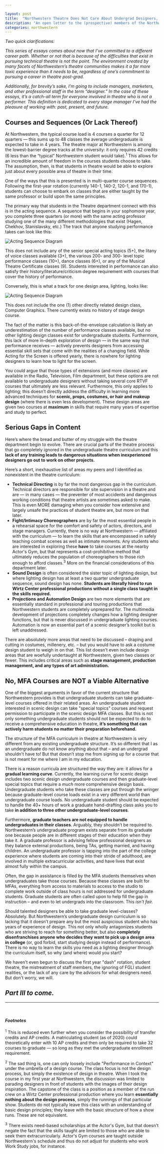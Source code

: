 ```yaml
---

layout: post
title:  "Northwestern Theatre Does Not Care About Undergrad Designers, Part II"
description: "An open letter to the (prospective) members of the Northwestern theatre community"
categories: northwestern
---
```

<meta property="og:image" content="https://carterliebman.com/images/part2.png">
<meta property="og:title" content="Northwestern Theatre Does Not Care About Undergrad Designers, Part II">
<meta property="og:description" content="An open letter to prospective students, current students, faculty, and staff at Northwestern Theatre.">
<meta property="og:url" content="https://blog.carterliebman.com/northwestern/2020/08/17/northwestern-theatre-part2.html">

<img src="https://carterliebman.com/images/part1.png" style="display:none;">



*Two quick clarifications:*

*This series of essays comes about now that I’ve committed to a different career path. Whether or not that is because of the difficulties that exist in pursuing technical theatre is not the point. The environment created by many facets of Northwestern’s theatre communities makes it a far more toxic experience than it needs to be, regardless of one’s commitment to pursuing a career in theatre post-grad.*

*Additionally, for brevity’s sake, I’m going to include managers, marketers, and other professional staff in the term “designer.” In the case of these essays, it’s a catch-all term for everyone involved in theatre who is not a performer. This definition is dedicated to every stage manager I’ve had the pleasure of working with: past, present, and future.*

## Courses and Sequences (Or Lack Thereof)

At Northwestern, the typical course load is 4 courses a quarter for 12 quarters — this sums up to 48 classes the average undergraduate is expected to take in 4 years. The theatre major at Northwestern is among the lowest-barrier degree tracks at the university: it only requires 42 credits (6 less than the “typical” Northwestern student would take).<sup>1</sup> This allows for an incredible amount of freedom in the courses students choose to take. The assumption, then, is that students in theatre would be able to explore just about every possible area of theatre in their time.

One of the ways that this is presented is in multi-quarter course sequences. Following the first-year rotation (currently 140-1, 140-2, 120-1, and 170-1), students can choose to embark on classes that are either taught by the same professor or build upon the same principles.

The primary way that students in the Theatre department connect with this is in the acting sequence. A sequence that begins in your sophomore year, you complete three quarters (or more) with the same acting professor studying one of the many different methodologies that exist (Hagen, Chekhov, Stanislavsky, etc.) The track that anyone studying performance takes can look like this:

<img src="https://carterliebman.com/images/1-acting-sequence.png" alt="Acting Sequence Diagram" />

This does not include any of the senior special acting topics (5+), the litany of voice classes available (3+), the various 200- and 300- level topic performance classes (10+), dance classes (6+), or any of the Musical Theatre Certificate classes (9). Students interested in performance can also satisfy their history/literature/criticism degree requirement with courses that cover the history of performance.

Conversely, this is what a track for one design area, lighting, looks like:

<img src="https://carterliebman.com/images/2-lighting-sequence.png" alt="Acting Sequence Diagram" />

This does not include the one (1) other directly related design class, Computer Graphics. There currently exists no history of stage design course.


The fact of the matter is this back-of-the-envelope calculation is likely an underestimation of the number of performance classes available, but no other lighting design classes exist for undergraduate students. Furthermore, this lack of more in-depth exploration of design — in the same way that performance receives — actively prevents designers from accessing essential skill sets that come with the realities of a changing field. While Acting for the Screen is offered yearly, there is nowhere for lighting designers to learn how to light for the screen. 

You could argue that those types of extensions (and more classes) are available in the Radio, Television, Film department, but these options are not available to undergraduate designers without taking several core RTVF courses that ultimately are less relevant. Furthermore, this only applies to lighting; this doesn’t directly address the difficulty in learning more advanced techniques for **scenic, props, costumes, or hair and makeup design** (where there is even less development). These design areas are given two courses at **maximum** in skills that require many years of expertise and study to perfect.

## **Serious Gaps in Content**

Here’s where the bread and butter of my struggle with the theatre department begin to evolve. There are crucial parts of the theatre process that go completely ignored in the undergraduate theatre curriculum and this **lack of any training leads to dangerous situations when inexperienced designers go out to work on other projects.**

Here’s a short, inexhaustive list of areas my peers and I identified as nonexistent in the theatre curriculum:

- **Technical Directing** is by far the most dangerous gap in the curriculum. Technical directors are responsible for site supervision in a theatre and are — in many cases — the preventer of most accidents and dangerous working conditions that theatre artists are sometimes asked to make. This is even MORE damaging when you consider how extensive and largely unsafe the practices of student theatre are, but more on that later.
- **Fight/Intimacy Choreographers** are by far the most essential people in a rehearsal space for the comfort and safety of actors, directors, and stage managers. Currently, there is no way at Northwestern — affiliated with the curriculum — to learn the skills that are encompassed in safely teaching combat scenes as well as intimate moments. Any students who are interested in exploring these **have** to take courses at the nearby Actor's Gym, but that represents a cost-prohibitive method that ultimately reduces the population of choreographers to those rich enough to afford classes.<sup>3</sup> More on the financial considerations of this department later.
- **Sound Design** is often considered the sister topic of lighting design, but where lighting design has at least a two quarter undergraduate sequence, sound design has none. **Students are literally hired to run Wirtz Center professional productions without a single class taught in the skills required.**
- **Projections and Automation Design** are two more elements that are essentially standard in professional and touring productions that Northwestern students are completely unprepared for. The multimedia development of projections completely changes how a lighting designer functions, but that is never discussed in undergraduate lighting courses. Automation is now an essential part of a scenic designer’s toolkit but is left unaddressed.

There are absolutely more areas that need to be discussed – draping and cutting in costumes, millenery, etc. – but you would have to ask a costume design student to weigh in on that. This list doesn't even include design areas that are woefully undertaught at Northwestern, given two classes or fewer. This includes critical areas such as **stage management, production management, and any types of art administration.** 

## No, MFA Courses are NOT a Viable Alternative

One of the biggest arguments in favor of the current structure that Northwestern provides is that undergraduate students can take graduate-level courses offered in their related areas. An undergraduate student interested in scenic design can take "special topics" courses and request permission to participate in the scenic design MFA classes. But this is not only something undergraduate students should not be expected to do to receive a comprehensive education in theatre, **it’s something that can actively harm students no matter their preparation beforehand.**

The structure of the MFA curriculum in theatre at Northwestern is very different from any existing undergraduate structure. It’s so different that I as an undergraduate do not know anything about that – and an undergrad shouldn't have to! But that doesn’t stop me from signing up for a course that is not meant for me where I am in my education.

There is a reason curricula are structured the way they are: it allows for a **gradual learning curve**. Currently, the learning curve for scenic design includes two scenic design undergraduate courses and then graduate-level special topics that require a *much* more comprehensive design basis. Undergraduate students who take these classes are put through the wringer because graduate-level course loads exist in a very different world than undergraduate course loads. No undergraduate student should be expected to handle the 40+ hours of work a graduate hand-drafting class asks you to take **in addition to three other undergraduate-level courses**.

Furthermore, **graduate teachers are not equipped to handle undergraduates in their classes**. Arguably, they shouldn’t be required to. Northwestern’s undergraduate program exists separate from its graduate one because people are in different stages of their education when they take it. A graduate professor is advising fellow professional designers as they balance external productions, being TAs, getting married, and having children. An undergraduate professor is tapping into the part of the college experience where students are coming into their stride of adulthood, are involved in multiple extracurricular activities, and have lives that exist almost fully within the campus.

Often, the gap in assistance is filled by the MFA students themselves when undergraduates take those courses. Because these classes are built for MFAs, everything from access to materials to access to the studio to complete work outside of class hours is not addressed for undergraduate students. Graduate students are often called upon to help fill the gap in instruction – and even to let undergrads into the classroom. This *isn't fair.*

Should talented designers be able to take graduate level-classes? Absolutely. But Northwestern’s undergraduate design curriculum is so lacking that it doesn’t prepare any but the most auspicious student who has years of experience of design. This not only wholly antagonizes students who are striving to reach for something better, but also **completely disenfranchises anyone who decides they want to pick up a design area in college** (or, god forbid, start studying design instead of performance). There is no way to learn the skills you need as a lighting designer through the curriculum itself, so why (and where) would you start?

We haven't even begun to discuss the first year "dash" rotation, student theatre, the mistreatment of staff members, the ignoring of FGLI student realities, or the lack of any care by the advisors for what designers need. But don't worry, we will.

## *Part III to come.*



---

  <br />

#### *Footnotes*

<sup>1</sup> This is reduced even further when you consider the possibility of transfer credits and AP credits. A matriculating student (as of 2020) could theoretically enter with 10 AP credits and then only be required to take 32 courses to graduate — so long as they met the undergraduate enrollment requirement. 

<sup>2</sup>  The sad thing is, one can only loosely include "Performance in Context" under the umbrella of a design course. The class focus is not the design process, but simply the existence of design in theatre. When I took the course in my first year at Northwestern, the discussion was limited to parading designers in front of students with the images of their design inspiration. The capstone of the class is a position as a member of the run crew on a Wirtz Center professional production where you learn **essentially nothing about the design process**, simply the runnings of that particular show. Students do not typically leave this class with an understanding of basic design principles; they leave with the basic structure of how a show runs. These are not equivalent. 

<sup>3</sup> There exists need-based scholarships at the Actor's Gym, but that doesn't negate the fact that the skills taught are limited to those who are able to seek them extracurricularly. Actor's Gym courses are taught outside Northwestern's schedule and thus do not adjust for students who work Work Study jobs, for instance.